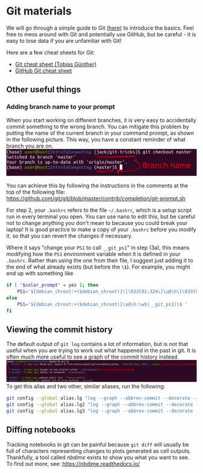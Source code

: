 # Git materials
We will go through a simple guide to Git [(here)](https://rogerdudler.github.io/git-guide/) to introduce the basics. Feel free to mess around with Git and potentially use GitHub, but be careful - it is easy to lose data if you are unfamiliar with Git!

Here are a few cheat sheets for Git:

- [Git cheat sheet (Tobias Günther)](https://www.git-tower.com/blog/git-cheat-sheet/)
- [GitHub Git cheat sheet](https://github.github.com/training-kit/downloads/github-git-cheat-sheet.pdf)

## Other useful things
### Adding branch name to your prompt
When you start working on different branches, it is very easy to accidentally commit something to the wrong branch. You can mitigate this problem by putting the name of the current branch in your command prompt, as shown in the following picture. This way, you have a constant reminder of what branch you are on.
![Example of branch name in command prompt](img/prompt-example.png)

You can achieve this by following the instructions in the comments at the top of the following file:
https://github.com/git/git/blob/master/contrib/completion/git-prompt.sh

For step 2, your `.bashrc` refers to the file `~/.bashrc`, which is a setup script run in every terminal you open. You can use nano to edit this, but be careful not to change anything you don't mean to because you could break your laptop! It is good practice to make a copy of your `.bashrc` before you modify it, so that you can revert the changes if necessary.

Where it says "change your `PS1` to call `__git_ps1`" in step (3a), this means modifying how the `PS1` environment variable when it is defined in your `.bashrc`. Rather than using the one from their file, I suggest just adding it to the end of what already exists (but before the `\$`). For example, you might end up with something like
```bash
if [ "$color_prompt" = yes ]; then
    PS1='${debian_chroot:+($debian_chroot)}\[\033[01;32m\]\u@\h\[\033[00m\]:\[\033[01;34m\]\w\[\033[00m\]$(__git_ps1)\$ '
else
    PS1='${debian_chroot:+($debian_chroot)}\u@\h:\w$(__git_ps1)\$ '
fi
```

## Viewing the commit history
The default output of `git log` contains a lot of information, but is not that useful when you are trying to work out what happened in the past in git. It is often much more useful to see a graph of the commit history instead.
![Example output from git lg](img/git-lg-example.png)
To get this alias and two other, similar aliases, run the following:
```bash
git config --global alias.lg "log --graph --abbrev-commit --decorate --format=format:'%C(bold blue)%h%C(reset) - %C(bold green)(%ar)%C(reset) %C(white)%s%C(reset) %C(dim white)- %an%C(reset)%C(auto)%d%C(reset)'"
git config --global alias.lg2 "log --graph --abbrev-commit --decorate --format=format:'%C(bold blue)%h%C(reset) - %C(bold cyan)%aD%C(reset) %C(bold green)(%ar)%C(reset)%C(auto)%d%C(reset)%n          %C(white)%s%C(reset) %C(dim white)- %an%C(reset)'"
git config --global alias.lg3 "log --graph --abbrev-commit --decorate --format=format:'%C(bold blue)%h%C(reset) - %C(bold cyan)%aD%C(reset) %C(bold green)(%ar)%C(reset) %C(bold cyan)(committed: %cD)%C(reset) %C(auto)%d%C(reset)%n          %C(white)%s%C(reset)%n          %C(dim white)- %an <%ae> %C(reset) %C(dim white)(committer: %cn <%ce>)%C(reset)'"
```

## Diffing notebooks
Tracking notebooks in git can be painful because `git diff` will usually be full of characters representing changes to plots generated as cell outputs. Thankfully, a tool called _nbdime_ exists to show you what you want to see. To find out more, see: https://nbdime.readthedocs.io/

